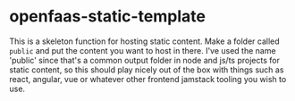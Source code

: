 # openfaas-static-template

This is a skeleton function for hosting static content. Make a folder called ```public``` and put the content you want to host in there. I've used the name 'public' since that's a common output folder in node and js/ts projects for static content, so this should play nicely out of the box with things such as react, angular, vue or whatever other frontend jamstack tooling you wish to use.
